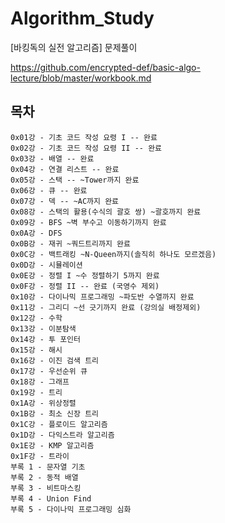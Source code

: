 # Algorithm_Study
[바킹독의 실전 알고리즘] 문제풀이

https://github.com/encrypted-def/basic-algo-lecture/blob/master/workbook.md
## 
## 목차
```
0x01강 - 기초 코드 작성 요령 I -- 완료
0x02강 - 기초 코드 작성 요령 II -- 완료
0x03강 - 배열 -- 완료
0x04강 - 연결 리스트 -- 완료
0x05강 - 스택 -- ~Tower까지 완료
0x06강 - 큐 -- 완료
0x07강 - 덱 -- ~AC까지 완료
0x08강 - 스택의 활용(수식의 괄호 쌍) ~괄호까지 완료
0x09강 - BFS ~벽 부수고 이동하기까지 완료
0x0A강 - DFS
0x0B강 - 재귀 ~쿼드트리까지 완료
0x0C강 - 백트래킹 ~N-Queen까지(솔직히 하나도 모르겠음)
0x0D강 - 시뮬레이션
0x0E강 - 정렬 I ~수 정렬하기 5까지 완료
0x0F강 - 정렬 II -- 완료 (국영수 제외)
0x10강 - 다이나믹 프로그래밍 ~파도반 수열까지 완료
0x11강 - 그리디 ~선 긋기까지 완료 (강의실 배정제외)
0x12강 - 수학
0x13강 - 이분탐색
0x14강 - 투 포인터
0x15강 - 해시
0x16강 - 이진 검색 트리
0x17강 - 우선순위 큐
0x18강 - 그래프
0x19강 - 트리
0x1A강 - 위상정렬
0x1B강 - 최소 신장 트리
0x1C강 - 플로이드 알고리즘
0x1D강 - 다익스트라 알고리즘
0x1E강 - KMP 알고리즘 
0x1F강 - 트라이
부록 1 - 문자열 기초
부록 2 - 동적 배열
부록 3 - 비트마스킹
부록 4 - Union Find
부록 5 - 다이나믹 프로그래밍 심화
```
